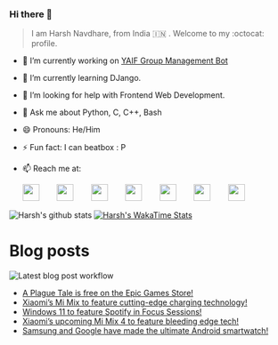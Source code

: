 ### Hi there 👋

> I am Harsh Navdhare, from India :india: . Welcome to my :octocat: profile.

* 🔭 I’m currently working on [YAIF Group Management Bot](https://github.com/YAIFoundation/YAR_Manager_Bot)
* 🌱 I’m currently learning DJango.
* 🤔 I’m looking for help with Frontend Web Development.
* 💬 Ask me about Python, C, C++, Bash
* 😄 Pronouns: He/Him
* ⚡ Fun fact: I can beatbox : P
* 📫 Reach me at: 
 

    [<img src="https://simpleicons.org/icons/instagram.svg" width="30">](https://www.instagram.com/plus_infinity.hn) &nbsp;&nbsp;&nbsp;&nbsp;&nbsp;&nbsp;
    [<img src="https://simpleicons.org/icons/facebook.svg" width="30">](https://www.facebook.com/harsh.navdhare.infinity) &nbsp;&nbsp;&nbsp;&nbsp;&nbsp;&nbsp; 
    [<img src="https://simpleicons.org/icons/twitter.svg" width="30">](https://twitter.com/hnavdhare) &nbsp;&nbsp;&nbsp;&nbsp;&nbsp;&nbsp; 
    [<img src="https://simpleicons.org/icons/xdadevelopers.svg" width="30">](https://forum.xda-developers.com/member.php?u=8122486) &nbsp;&nbsp;&nbsp;&nbsp;&nbsp;&nbsp; 
    [<img src="https://simpleicons.org/icons/telegram.svg" width="30">](https://t.me/infinitEplus) &nbsp;&nbsp;&nbsp;&nbsp;&nbsp;&nbsp;
    [<img src="https://simpleicons.org/icons/snapchat.svg" width="30">](https://www.snapchat.com/add/plus.infinity) &nbsp;&nbsp;&nbsp;&nbsp;&nbsp;&nbsp; 
    [<img src="https://simpleicons.org/icons/gmail.svg" width="30">](mailto:navdhareharsh2001@gmail.com)

 
 

![Harsh's github stats](https://github-readme-stats-infinity-plus.vercel.app/api?username=infinity-plus&show_icons=true&count_private=true&theme=dark) [![Harsh's WakaTime Stats](https://github-readme-stats-infinity-plus.vercel.app/api/wakatime?username=infinity_plus&theme=dark)](https://wakatime.com/@infinity_plus)

# Blog posts

![Latest blog post workflow](https://github.com/infinity-plus/infinity-plus/workflows/Latest%20blog%20post%20workflow/badge.svg)

<!-- BLOG-POST-LIST:START -->
- [A Plague Tale is free on the Epic Games Store!](https://spadebee.com/2021/08/08/a-plague-tale-is-free-on-the-epic-games-store/?utm_source=rss&utm_medium=rss&utm_campaign=a-plague-tale-is-free-on-the-epic-games-store)
- [Xiaomi’s Mi Mix to feature cutting-edge charging technology!](https://spadebee.com/2021/08/07/xiaomis-mi-mix-to-feature-cutting-edge-charging-technology/?utm_source=rss&utm_medium=rss&utm_campaign=xiaomis-mi-mix-to-feature-cutting-edge-charging-technology)
- [Windows 11 to feature Spotify in Focus Sessions!](https://spadebee.com/2021/08/06/windows-11-to-feature-spotify-in-focus-sessions/?utm_source=rss&utm_medium=rss&utm_campaign=windows-11-to-feature-spotify-in-focus-sessions)
- [Xiaomi’s upcoming Mi Mix 4 to feature bleeding edge tech!](https://spadebee.com/2021/08/05/xiaomis-upcoming-mi-mix-4-to-feature-bleeding-edge-tech/?utm_source=rss&utm_medium=rss&utm_campaign=xiaomis-upcoming-mi-mix-4-to-feature-bleeding-edge-tech)
- [Samsung and Google have made the ultimate Android smartwatch!](https://spadebee.com/2021/08/04/samsung-and-google-have-made-the-ultimate-android-smartwatch/?utm_source=rss&utm_medium=rss&utm_campaign=samsung-and-google-have-made-the-ultimate-android-smartwatch)
<!-- BLOG-POST-LIST:END -->

